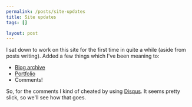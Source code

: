 ```yaml
--- 
permalink: /posts/site-updates
title: Site updates
tags: []

layout: post
---
```

I sat down to work on this site for the first time in quite a while (aside from posts writing). Added a few things which I've been meaning to:

 * [Blog archive](/posts/archive)
 * [Portfolio](/portfolio)
 * Comments!
 
So, for the comments I kind of cheated by using [Disqus](http://disqus.com/). It seems pretty slick, so we'll see how that goes.